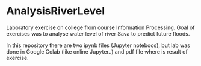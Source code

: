 # AnalysisRiverLevel

Laboratory exercise on college from course Information Processing.
Goal of exercises was to analyse water level of river Sava to predict future floods.

In this repository there are two ipynb files (Jupyter noteboos), but lab was done in Google Colab (like online Jupyter..) and pdf file where is result of exercise.
